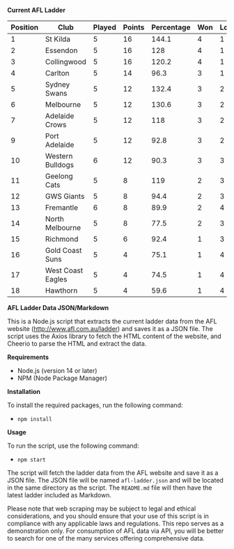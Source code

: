 **Current AFL Ladder**

| Position | Club | Played | Points | Percentage | Won | Lost | Drawn | PF | PA |
| -------- | ---- | ------ | ------ | ---------- | --- | ---- | ----- | -- | -- |
| 1 | St Kilda | 5 | 16 | 144.1 | 4 | 1 | 0 | 428 | 297 |
| 2 | Essendon | 5 | 16 | 128 | 4 | 1 | 0 | 498 | 389 |
| 3 | Collingwood | 5 | 16 | 120.2 | 4 | 1 | 0 | 476 | 396 |
| 4 | Carlton | 5 | 14 | 96.3 | 3 | 1 | 1 | 391 | 406 |
| 5 | Sydney Swans | 5 | 12 | 132.4 | 3 | 2 | 0 | 498 | 376 |
| 6 | Melbourne | 5 | 12 | 130.6 | 3 | 2 | 0 | 534 | 409 |
| 7 | Adelaide Crows | 5 | 12 | 118 | 3 | 2 | 0 | 512 | 434 |
| 9 | Port Adelaide | 5 | 12 | 92.8 | 3 | 2 | 0 | 412 | 444 |
| 10 | Western Bulldogs | 6 | 12 | 90.3 | 3 | 3 | 0 | 436 | 483 |
| 11 | Geelong Cats | 5 | 8 | 119 | 2 | 3 | 0 | 502 | 422 |
| 12 | GWS Giants | 5 | 8 | 94.4 | 2 | 3 | 0 | 403 | 427 |
| 13 | Fremantle | 6 | 8 | 89.9 | 2 | 4 | 0 | 473 | 526 |
| 14 | North Melbourne | 5 | 8 | 77.5 | 2 | 3 | 0 | 382 | 493 |
| 15 | Richmond | 5 | 6 | 92.4 | 1 | 3 | 1 | 377 | 408 |
| 16 | Gold Coast Suns | 5 | 4 | 75.1 | 1 | 4 | 0 | 364 | 485 |
| 17 | West Coast Eagles | 5 | 4 | 74.5 | 1 | 4 | 0 | 401 | 538 |
| 18 | Hawthorn | 5 | 4 | 59.6 | 1 | 4 | 0 | 302 | 507 |

**AFL Ladder Data JSON/Markdown**

This is a Node.js script that extracts the current ladder data from the AFL website (http://www.afl.com.au/ladder) and saves it as a JSON file. The script uses the Axios library to fetch the HTML content of the website, and Cheerio to parse the HTML and extract the data.

**Requirements**

- Node.js (version 14 or later)
- NPM (Node Package Manager)

**Installation**

To install the required packages, run the following command:

 - `npm install`

**Usage**

To run the script, use the following command:

 - `npm start`

The script will fetch the ladder data from the AFL website and save it as a JSON file. The JSON file will be named `afl-ladder.json` and will be located in the same directory as the script. The `README.md` file will then have the latest ladder included as Markdown.

Please note that web scraping may be subject to legal and ethical considerations, and you should ensure that your use of this script is in compliance with any applicable laws and regulations. This repo serves as a demonstration only. For consumption of AFL data via API, you will be better to search for one of the many services offering comprehensive data.
